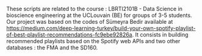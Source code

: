 These scripts are related to the course : LBRTI2101B - Data Science in bioscience engineering at the UCLouvain (BE) for groups of 3-5 students. Our project was based on the codes of Sümeyra Bedir
available at https://medium.com/deep-learning-turkey/build-your-own-spotify-playlist-of-best-playlist-recommendations-fc9ebe92826a. It consists in building recommended playlists based on the Spotify web APIs and two other databases : the FMA and the SD160.
